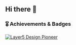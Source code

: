 ## Hi there 👋

### 🎖️ Achievements & Badges  
[![Layer5 Design Pioneer](https://badges.layer5.io/assets/badges/first-design/first-design.png)](https://badges.layer5.io)

<!--
**rajshreeg06/rajshreeg06** is a ✨ _special_ ✨ repository because its `README.md` (this file) appears on your GitHub profile.

Here are some ideas to get you started:

- 🔭 I’m currently working on ...
- 🌱 I’m currently learning ...
- 👯 I’m looking to collaborate on ...
- 🤔 I’m looking for help with ...
- 💬 Ask me about ...
- 📫 How to reach me: ...
- 😄 Pronouns: ...
- ⚡ Fun fact: ...
-->
